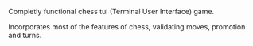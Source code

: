 Completly functional chess tui (Terminal User Interface) game. 

Incorporates most of the features of chess, validating moves, promotion and turns.
